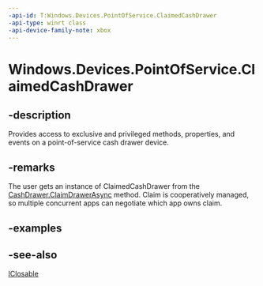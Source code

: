 ```yaml
---
-api-id: T:Windows.Devices.PointOfService.ClaimedCashDrawer
-api-type: winrt class
-api-device-family-note: xbox
---
```


<!-- Class syntax.
public class ClaimedCashDrawer : Windows.Devices.PointOfService.IClaimedCashDrawer, Windows.Foundation.IClosable
-->

# Windows.Devices.PointOfService.ClaimedCashDrawer

## -description
Provides access to exclusive and privileged methods, properties, and events on a point-of-service cash drawer device.

## -remarks
The user gets an instance of ClaimedCashDrawer from the [CashDrawer.ClaimDrawerAsync](cashdrawer_claimdrawerasync_887994265.md) method. Claim is cooperatively managed, so multiple concurrent apps can negotiate which app owns claim.

## -examples

## -see-also
[IClosable](../windows.foundation/iclosable.md)
